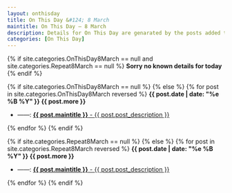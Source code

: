 ```yaml
---
layout: onthisday
title: On This Day &#124; 8 March
maintitle: On This Day — 8 March
description: Details for On This Day are genarated by the posts added to the website so the content is subject to changes/updates over time.
categories: [On This Day]
---
```


{% if site.categories.OnThisDay8March == null and site.categories.Repeat8March == null %}
<strong>Sorry no known details for today</strong>
{% endif %}

{% if site.categories.OnThisDay8March == null %}
{% else %}
{% for post in site.categories.OnThisDay8March reversed %}
<strong>{{ post.date | date: "%e %B %Y" }} {{ post.more }}</strong>
<ul>
<li> ——: <a href="{{ post.url }}"><strong>{{ post.maintitle }}</strong> - {{ post.post_description }}</a></li>
</ul>
{% endfor %}
{% endif %}

{% if site.categories.Repeat8March == null %}
{% else %}
{% for post in site.categories.Repeat8March reversed %}
<strong>{{ post.date | date: "%e %B %Y" }} {{ post.more }}</strong>
<ul>
<li> ——: <a href="{{ post.url }}"><strong>{{ post.maintitle }}</strong> - {{ post.post_description }}</a></li>
</ul>
{% endfor %}
{% endif %}
